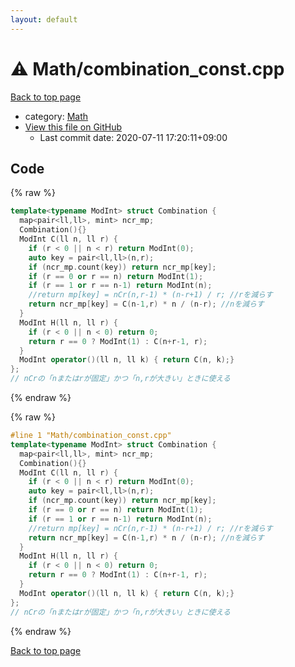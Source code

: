 ```yaml
---
layout: default
---
```


<!-- mathjax config similar to math.stackexchange -->
<script type="text/javascript" async
  src="https://cdnjs.cloudflare.com/ajax/libs/mathjax/2.7.5/MathJax.js?config=TeX-MML-AM_CHTML">
</script>
<script type="text/x-mathjax-config">
  MathJax.Hub.Config({
    TeX: { equationNumbers: { autoNumber: "AMS" }},
    tex2jax: {
      inlineMath: [ ['$','$'] ],
      processEscapes: true
    },
    "HTML-CSS": { matchFontHeight: false },
    displayAlign: "left",
    displayIndent: "2em"
  });
</script>

<script type="text/javascript" src="https://cdnjs.cloudflare.com/ajax/libs/jquery/3.4.1/jquery.min.js"></script>
<script src="https://cdn.jsdelivr.net/npm/jquery-balloon-js@1.1.2/jquery.balloon.min.js" integrity="sha256-ZEYs9VrgAeNuPvs15E39OsyOJaIkXEEt10fzxJ20+2I=" crossorigin="anonymous"></script>
<script type="text/javascript" src="../../assets/js/copy-button.js"></script>
<link rel="stylesheet" href="../../assets/css/copy-button.css" />


# :warning: Math/combination_const.cpp

<a href="../../index.html">Back to top page</a>

* category: <a href="../../index.html#a49950aa047c2292e989e368a97a3aae">Math</a>
* <a href="{{ site.github.repository_url }}/blob/master/Math/combination_const.cpp">View this file on GitHub</a>
    - Last commit date: 2020-07-11 17:20:11+09:00




## Code

<a id="unbundled"></a>
{% raw %}
```cpp
template<typename ModInt> struct Combination {
  map<pair<ll,ll>, mint> ncr_mp;
  Combination(){}
  ModInt C(ll n, ll r) {
    if (r < 0 || n < r) return ModInt(0);
    auto key = pair<ll,ll>(n,r);
    if (ncr_mp.count(key)) return ncr_mp[key];
    if (r == 0 or r == n) return ModInt(1);
    if (r == 1 or r == n-1) return ModInt(n);
    //return mp[key] = nCr(n,r-1) * (n-r+1) / r; //rを減らす
    return ncr_mp[key] = C(n-1,r) * n / (n-r); //nを減らす
  }
  ModInt H(ll n, ll r) {
    if (r < 0 || n < 0) return 0;
    return r == 0 ? ModInt(1) : C(n+r-1, r);
  }
  ModInt operator()(ll n, ll k) { return C(n, k);}
};
// nCrの「nまたはrが固定」かつ「n,rが大きい」ときに使える
```
{% endraw %}

<a id="bundled"></a>
{% raw %}
```cpp
#line 1 "Math/combination_const.cpp"
template<typename ModInt> struct Combination {
  map<pair<ll,ll>, mint> ncr_mp;
  Combination(){}
  ModInt C(ll n, ll r) {
    if (r < 0 || n < r) return ModInt(0);
    auto key = pair<ll,ll>(n,r);
    if (ncr_mp.count(key)) return ncr_mp[key];
    if (r == 0 or r == n) return ModInt(1);
    if (r == 1 or r == n-1) return ModInt(n);
    //return mp[key] = nCr(n,r-1) * (n-r+1) / r; //rを減らす
    return ncr_mp[key] = C(n-1,r) * n / (n-r); //nを減らす
  }
  ModInt H(ll n, ll r) {
    if (r < 0 || n < 0) return 0;
    return r == 0 ? ModInt(1) : C(n+r-1, r);
  }
  ModInt operator()(ll n, ll k) { return C(n, k);}
};
// nCrの「nまたはrが固定」かつ「n,rが大きい」ときに使える

```
{% endraw %}

<a href="../../index.html">Back to top page</a>

